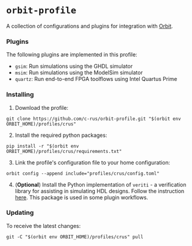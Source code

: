 # `orbit-profile`

A collection of configurations and plugins for integration with [Orbit](https://github.com/c-rus/orbit).

### Plugins

The following plugins are implemented in this profile:

- `gsim`: Run simulations using the GHDL simulator
- `msim`: Run simulations using the ModelSim simulator
- `quartz`: Run end-to-end FPGA toolflows using Intel Quartus Prime
  
### Installing

1. Download the profile:

```
git clone https://github.com/c-rus/orbit-profile.git "$(orbit env ORBIT_HOME)/profiles/crus"
```

2. Install the required python packages:
```
pip install -r "$(orbit env ORBIT_HOME)/profiles/crus/requirements.txt"
```

3. Link the profile's configuration file to your home configuration:

```
orbit config --append include="profiles/crus/config.toml"
```

4. (__Optional__) Install the Python implementation of `veriti` - a verification library for assisting in simulating HDL designs. Follow the instruction [here](https://github.com/c-rus/veriti.git#installing). This package is used in some plugin workflows.

### Updating

To receive the latest changes:

```
git -C "$(orbit env ORBIT_HOME)/profiles/crus" pull
```

